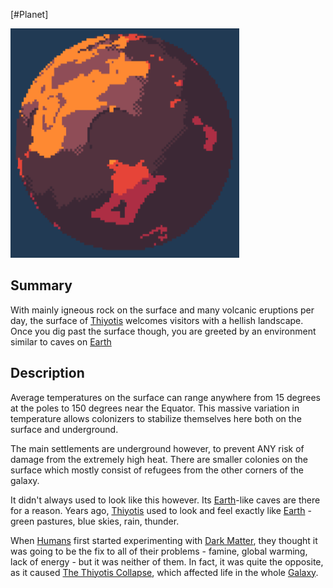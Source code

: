 [#Planet]

![](Thiyotis%20Image.png)

## Summary

With mainly igneous rock on the surface and many volcanic eruptions per day, the surface of [Thiyotis](Thiyotis.md) welcomes visitors with a hellish landscape. Once you dig past the surface though, you are greeted by an environment similar to caves on [Earth](Earth.md)

## Description

Average temperatures on the surface can range anywhere from 15 degrees at the poles to 150 degrees near the Equator. This massive variation in temperature allows colonizers to stabilize themselves here both on the surface and underground.

The main settlements are underground however, to prevent ANY risk of damage from the extremely high heat. There are smaller colonies on the surface which mostly consist of refugees from the other corners of the galaxy.

It didn't always used to look like this however. Its [Earth](Earth.md)-like caves are there for a reason. Years ago, [Thiyotis](Thiyotis.md) used to look and feel exactly like [Earth](Earth.md) - green pastures, blue skies, rain, thunder.

When [Humans](../Species/Fauna/Humans.md) first started experimenting with [Dark Matter](../Materials/Dark%20Matter.md), they thought it was going to be the fix to all of their problems - famine, global warming, lack of energy - but it was neither of them. In fact, it was quite the opposite, as it caused [The Thiyotis Collapse](../Large%20Events/Thiyotis%20Detonation.md), which affected life in the whole [Galaxy](../Galaxy/Galaxy.md).